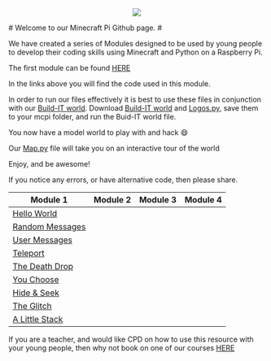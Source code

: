 <p align="center">
  <img src = https://lh6.googleusercontent.com/d2l3-p55RqTL7w4dCT-F-FyzmaevIbTvcrbGnIB5sK49oFxlrTOb-hmrQWSoZBAG5AWLGvpbyZfQiI4=w2884-h1464-rw align="middle">
</p>
# Welcome to our Minecraft Pi Github page. #

We have created a series of Modules designed to be used by young people to develop their coding skills using Minecraft and Python on a Raspberry Pi.

The first module can be found [HERE](https://docs.google.com/document/d/1dm-OIPIpIEhldNtLYyG_zQk2G3-rBpYdn35__dMofp4/edit?usp=sharing)

In the links above you will find the code used in this module.

In order to run our files effectively it is best to use these files in conjunction with our [Build-IT world](Build-IT_World.py). Download [Build-IT world](Build-IT_World.py) and [Logos.py](Logos.py), save them to your mcpi folder, and run the Buid-IT world file. 

You now have a model world to play with and hack :smile:

Our [Map.py](Map.py) file will take you on an interactive tour of the world

Enjoy, and be awesome!

If you notice any errors, or have alternative code, then please share.

| Module 1      | Module 2 | Module 3 | Module 4 |
|----------     |----------|----------|----------|
|[Hello World](Hack_01_Hello_World.py)    |          |          |          |
|[Random Messages](Hack_02_Random_Messages.py)|          |          |          |
|[User Messages](Hack_03_User_Messages.py)  |          |          |          |
|[Teleport](Hack_04_Teleport.py)       |          |          |          |
|[The Death Drop](Hack_05_The_Death_Drop.py) |          |          |          |
|[You Choose](Hack_06_You_Choose.py)     |          |          |          |
|[Hide & Seek](Hack_07_Simple_Hide_And_Seek.py)    |          |          |          |
|[The Glitch](Hack_08_The_Glitch.py)     |          |          |          |
|[A Little Stack](Hack_09_A_Little_Stack.py) |          |          |          |

If you are a teacher, and would like CPD on how to use this resource with your young people, then why not book on one of our courses [HERE]()
